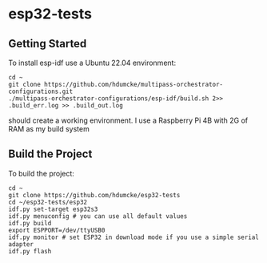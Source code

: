 # esp32-tests

## Getting Started

To install esp-idf use a Ubuntu 22.04 environment:

```
cd ~
git clone https://github.com/hdumcke/multipass-orchestrator-configurations.git
./multipass-orchestrator-configurations/esp-idf/build.sh 2>> .build_err.log >> .build_out.log
```

should create a working environment. I use a Raspberry Pi 4B with 2G of RAM as my build system

## Build the Project

To build the project:

```
cd ~
git clone https://github.com/hdumcke/esp32-tests
cd ~/esp32-tests/esp32
idf.py set-target esp32s3
idf.py menuconfig # you can use all default values
idf.py build
export ESPPORT=/dev/ttyUSB0
idf.py monitor # set ESP32 in download mode if you use a simple serial adapter
idf.py flash
```
